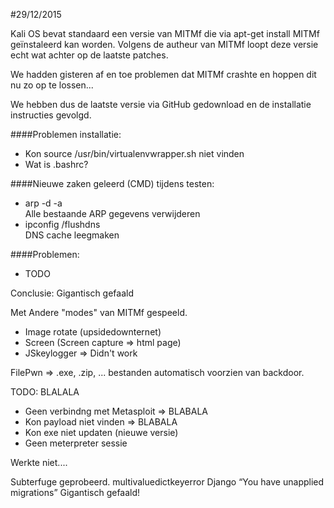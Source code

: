 #29/12/2015

Kali OS bevat standaard een versie van MITMf die via apt-get install MITMf geïnstaleerd kan worden.
Volgens de autheur van MITMf loopt deze versie echt wat achter op de laatste patches.

We hadden gisteren af en toe problemen dat MITMf crashte en hoppen dit nu zo op te lossen...

We hebben dus de laatste versie via GitHub gedownload en de installatie instructies gevolgd.

####Problemen installatie:
- Kon source /usr/bin/virtualenvwrapper.sh niet vinden
- Wat is .bashrc?

####Nieuwe zaken geleerd (CMD) tijdens testen: 
- arp -d -a  </br> Alle bestaande ARP gegevens verwijderen 
- ipconfig /flushdns </br> DNS cache leegmaken

####Problemen:
- TODO

Conclusie: Gigantisch gefaald

Met Andere "modes" van MITMf gespeeld.
- Image rotate (upsidedownternet)
- Screen (Screen capture => html page)
- JSkeylogger => Didn't work

FilePwn => .exe, .zip, ... bestanden automatisch voorzien van backdoor.

TODO: BLALALA

- Geen verbindng met Metasploit => BLABALA
- Kon payload niet vinden => BLABALA
- Kon exe niet updaten (nieuwe versie)
- Geen meterpreter sessie

Werkte niet....

Subterfuge geprobeerd.
multivaluedictkeyerror
Django “You have unapplied migrations”
Gigantisch gefaald!
